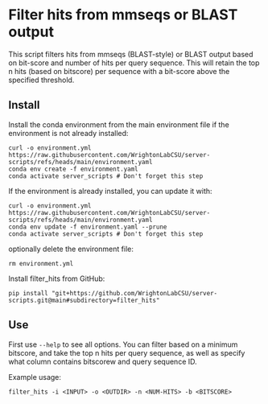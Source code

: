 # Filter hits from mmseqs or BLAST output

This script filters hits from mmseqs (BLAST-style) or BLAST output based on bit-score and number of hits per query sequence. This will retain the top n hits (based on bitscore) per  sequence with a bit-score above the specified threshold.

## Install

Install the conda environment from the main environment file if the environment is not already installed:

```
curl -o environment.yml https://raw.githubusercontent.com/WrightonLabCSU/server-scripts/refs/heads/main/environment.yaml
conda env create -f environment.yaml
conda activate server_scripts # Don't forget this step
```

If the environment is already installed, you can update it with:

```
curl -o environment.yml https://raw.githubusercontent.com/WrightonLabCSU/server-scripts/refs/heads/main/environment.yaml
conda env update -f environment.yaml --prune
conda activate server_scripts # Don't forget this step
```

optionally delete the environment file:

```
rm environment.yml
```


Install filter_hits from GitHub:
```
pip install "git+https://github.com/WrightonLabCSU/server-scripts.git@main#subdirectory=filter_hits"
```

## Use

First use `--help` to see all options. You can filter based on a minimum bitscore,
and take the top n hits per query sequence, as well as specify what column contains bitscorew and query sequence ID.

Example usage:

```
filter_hits -i <INPUT> -o <OUTDIR> -n <NUM-HITS> -b <BITSCORE>
```